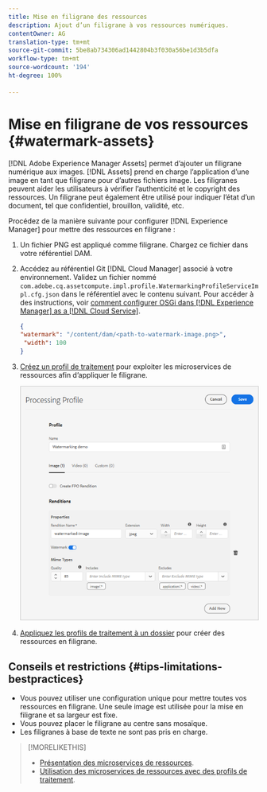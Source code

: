 ```yaml
---
title: Mise en filigrane des ressources
description: Ajout d’un filigrane à vos ressources numériques.
contentOwner: AG
translation-type: tm+mt
source-git-commit: 5be8ab734306ad1442804b3f030a56be1d3b5dfa
workflow-type: tm+mt
source-wordcount: '194'
ht-degree: 100%

---
```



# Mise en filigrane de vos ressources {#watermark-assets}

[!DNL Adobe Experience Manager Assets] permet d’ajouter un filigrane numérique aux images. [!DNL Assets] prend en charge l’application d’une image en tant que filigrane pour d’autres fichiers image. Les filigranes peuvent aider les utilisateurs à vérifier l’authenticité et le copyright des ressources. Un filigrane peut également être utilisé pour indiquer l’état d’un document, tel que confidentiel, brouillon, validité, etc.

Procédez de la manière suivante pour configurer [!DNL Experience Manager] pour mettre des ressources en filigrane :

1. Un fichier PNG est appliqué comme filigrane. Chargez ce fichier dans votre référentiel DAM.

1. Accédez au référentiel Git [!DNL Cloud Manager] associé à votre environnement. Validez un fichier nommé `com.adobe.cq.assetcompute.impl.profile.WatermarkingProfileServiceImpl.cfg.json` dans le référentiel avec le contenu suivant. Pour accéder à des instructions, voir [comment configurer OSGi dans [!DNL Experience Manager] as a [!DNL Cloud Service]](/help/implementing/deploying/configuring-osgi.md).

   ```json
   {
   "watermark": "/content/dam/<path-to-watermark-image.png>",
    "width": 100
   }
   ```

1. [Créez un profil de traitement](/help/assets/asset-microservices-configure-and-use.md#create-custom-profile) pour exploiter les microservices de ressources afin d’appliquer le filigrane.

   ![Profil de traitement des ressources pour créer un filigrane](assets/watermark-processing-profile.png)

1. [Appliquez les profils de traitement à un dossier](/help/assets/asset-microservices-configure-and-use.md#use-profiles) pour créer des ressources en filigrane.

## Conseils et restrictions {#tips-limitations-bestpractices}

* Vous pouvez utiliser une configuration unique pour mettre toutes vos ressources en filigrane. Une seule image est utilisée pour la mise en filigrane et sa largeur est fixe.
* Vous pouvez placer le filigrane au centre sans mosaïque.
* Les filigranes à base de texte ne sont pas pris en charge.

>[!MORELIKETHIS]
>
>* [Présentation des microservices de ressources](/help/assets/asset-microservices-overview.md).
>* [Utilisation des microservices de ressources avec des profils de traitement](/help/assets/asset-microservices-configure-and-use.md).

